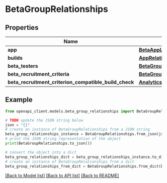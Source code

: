 # BetaGroupRelationships


## Properties

Name | Type | Description | Notes
------------ | ------------- | ------------- | -------------
**app** | [**BetaAppLocalizationRelationshipsApp**](BetaAppLocalizationRelationshipsApp.md) |  | [optional] 
**builds** | [**AppRelationshipsBuilds**](AppRelationshipsBuilds.md) |  | [optional] 
**beta_testers** | [**BetaGroupRelationshipsBetaTesters**](BetaGroupRelationshipsBetaTesters.md) |  | [optional] 
**beta_recruitment_criteria** | [**BetaGroupRelationshipsBetaRecruitmentCriteria**](BetaGroupRelationshipsBetaRecruitmentCriteria.md) |  | [optional] 
**beta_recruitment_criterion_compatible_build_check** | [**AnalyticsReportInstanceRelationshipsSegments**](AnalyticsReportInstanceRelationshipsSegments.md) |  | [optional] 

## Example

```python
from openapi_client.models.beta_group_relationships import BetaGroupRelationships

# TODO update the JSON string below
json = "{}"
# create an instance of BetaGroupRelationships from a JSON string
beta_group_relationships_instance = BetaGroupRelationships.from_json(json)
# print the JSON string representation of the object
print(BetaGroupRelationships.to_json())

# convert the object into a dict
beta_group_relationships_dict = beta_group_relationships_instance.to_dict()
# create an instance of BetaGroupRelationships from a dict
beta_group_relationships_from_dict = BetaGroupRelationships.from_dict(beta_group_relationships_dict)
```
[[Back to Model list]](../README.md#documentation-for-models) [[Back to API list]](../README.md#documentation-for-api-endpoints) [[Back to README]](../README.md)


